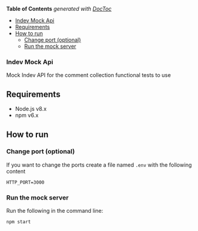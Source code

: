<!-- START doctoc generated TOC please keep comment here to allow auto update -->
<!-- DON'T EDIT THIS SECTION, INSTEAD RE-RUN doctoc TO UPDATE -->
**Table of Contents**  *generated with [DocToc](https://github.com/thlorenz/doctoc)*

  - [Indev Mock Api](#indev-mock-api)
- [Requirements](#requirements)
- [How to run](#how-to-run)
  - [Change port (optional)](#change-port-optional)
  - [Run the mock server](#run-the-mock-server)

<!-- END doctoc generated TOC please keep comment here to allow auto update -->

### Indev Mock Api

Mock Indev API for the comment collection functional tests to use

## Requirements

- Node.js v8.x
- npm v6.x

## How to run

### Change port (optional)

If you want to change the ports create a file named `.env` with the following content

```
HTTP_PORT=3000
```

### Run the mock server

Run the following in the command line: 

```
npm start
```
